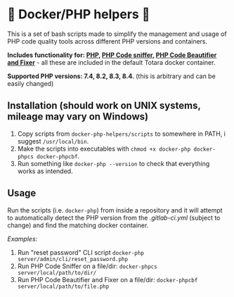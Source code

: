 # 🐋 Docker/PHP helpers 🐘

This is a set of bash scripts made to simplify the management and usage of PHP code quality tools across different PHP versions and containers.

**Includes functionality for: [PHP](https://www.php.net/), [PHP Code sniffer](https://github.com/squizlabs/PHP_CodeSniffer), [PHP Code Beautifier and Fixer](https://phpqa.io/projects/phpcbf.html)** - all these are included in the default Totara docker container.

**Supported PHP versions: 7.4, 8.2, 8.3, 8.4.** (this is arbitrary and can be easily changed)

## Installation (should work on UNIX systems, mileage may vary on Windows)

1. Copy scripts from `docker-php-helpers/scripts` to somewhere in PATH, i suggest `/usr/local/bin`.
2. Make the scripts into executables with `chmod +x docker-php docker-phpcs docker-phpcbf`.
3. Run something like `docker-php --version` to check that everything works as intended.

## Usage

Run the scripts (i.e. `docker-php`) from inside a repository and it will attempt to automatically detect the PHP version from the *.gitlab-ci.yml* (subject to change) and find the matching docker container.

*Examples:*

1. Run "reset password" CLI script `docker-php server/admin/cli/reset_password.php`
2. Run PHP Code Sniffer on a file/dir: `docker-phpcs server/local/path/to/dir/`
3. Run PHP Code Beautifier and Fixer on a file/dir: `docker-phpcbf server/local/path/to/file.php`
